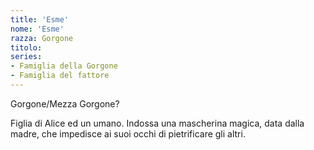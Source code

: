```yaml
---
title: 'Esme'
nome: 'Esme'
razza: Gorgone
titolo:
series:
- Famiglia della Gorgone
- Famiglia del fattore
---
```


Gorgone/Mezza Gorgone?

Figlia di Alice ed un umano.
Indossa una mascherina magica, data dalla madre, che impedisce ai suoi occhi di pietrificare gli altri.

